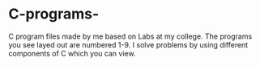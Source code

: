 # C-programs-
C program files made by me based on Labs at my college. The programs you see layed out are numbered 1-9. I solve problems by using different components of C which you can view. 
